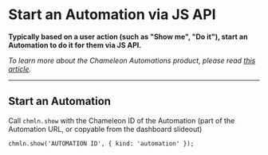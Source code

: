 # Start an Automation via JS API

**Typically based on a user action (such as "Show me", "Do it"), start an Automation to do it for them via JS API.**

*To learn more about the Chameleon Automations product, please read [this article](https://help.chameleon.io/en/articles/9556244-understanding-automations).*

---



## Start an Automation

Call `chmln.show`  with the Chameleon ID of the Automation (part of the Automation URL, or copyable from the dashboard slideout)
 

```
chmln.show('AUTOMATION ID', { kind: 'automation' });
```

